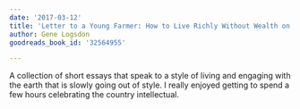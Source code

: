 ```yaml
---
date: '2017-03-12'
title: 'Letter to a Young Farmer: How to Live Richly Without Wealth on the New Garden Farm'
author: Gene Logsdon
goodreads_book_id: '32564955'

---
```

A collection of short essays that speak to a style of living and engaging with the earth that is slowly going out of style. I really enjoyed getting to spend a few hours celebrating the country intellectual.
